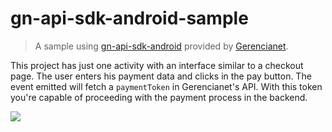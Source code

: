 # gn-api-sdk-android-sample

> A sample using [gn-api-sdk-android](https://github.com/franciscotfmc/gn-api-sdk-android)
provided by [Gerencianet](http://gerencianet.com.br).

This project has just one activity with an interface similar to a checkout page. The user enters his payment
data and clicks in the pay button. The event emitted will fetch a `paymentToken` in Gerencianet's API. With this token you're
capable of proceeding with the payment process in the backend.

![](https://github.com/gerencianet/gn-api-sdk-android-sample/blob/master/sample.png)